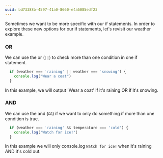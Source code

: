 ```yaml
---
uuid: bd73388b-4597-41a0-8660-e4a5085edf23
---
```


Sometimes we want to be more specific with our if statements.
In order to explore these new options for our if statements, let's revisit our weather example.

### OR

We can use the or (`||`) to check more than one condition in one if statement.

```javascript
  if (weather === 'raining' || weather === 'snowing') {
    console.log("Wear a coat")
  }
```

In this example, we will output 'Wear a coat' if it's raining OR if it's snowing.


### AND

We can use the and (`&&`) if we want to only do something if more than one condition is true.

```javascript
  if (weather === 'raining' && temperature === 'cold') {
    console.log('Watch for ice!')
  }
```

In this example we will only console.log `Watch for ice!` when it's raining AND it's cold out.
